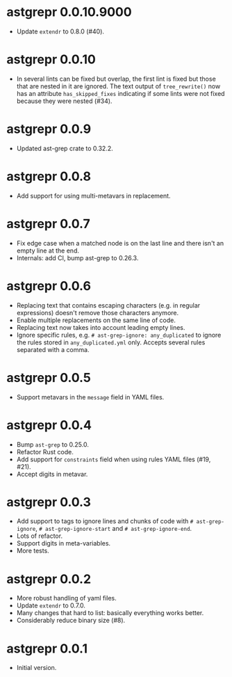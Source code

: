 # astgrepr 0.0.10.9000

* Update `extendr` to 0.8.0 (#40).

# astgrepr 0.0.10

* In several lints can be fixed but overlap, the first lint is fixed but those
  that are nested in it are ignored. The text output of `tree_rewrite()` now
  has an attribute `has_skipped_fixes` indicating if some lints were not fixed
  because they were nested (#34).

# astgrepr 0.0.9

* Updated ast-grep crate to 0.32.2.

# astgrepr 0.0.8

* Add support for using multi-metavars in replacement.

# astgrepr 0.0.7

* Fix edge case when a matched node is on the last line and there isn't an
  empty line at the end.
* Internals: add CI, bump ast-grep to 0.26.3.

# astgrepr 0.0.6

* Replacing text that contains escaping characters (e.g. in regular expressions)
  doesn't remove those characters anymore.
* Enable multiple replacements on the same line of code.
* Replacing text now takes into account leading empty lines.
* Ignore specific rules, e.g. `# ast-grep-ignore: any_duplicated` to ignore the
  rules stored in `any_duplicated.yml` only. Accepts several rules separated
  with a comma.

# astgrepr 0.0.5

* Support metavars in the `message` field in YAML files.

# astgrepr 0.0.4

* Bump `ast-grep` to 0.25.0.
* Refactor Rust code.
* Add support for `constraints` field when using rules YAML files (#19, #21).
* Accept digits in metavar.

# astgrepr 0.0.3

* Add support to tags to ignore lines and chunks of code with `# ast-grep-ignore`,
  `# ast-grep-ignore-start` and `# ast-grep-ignore-end`.
* Lots of refactor.
* Support digits in meta-variables.
* More tests.

# astgrepr 0.0.2

* More robust handling of yaml files.
* Update `extendr` to 0.7.0.
* Many changes that hard to list: basically everything works better.
* Considerably reduce binary size (#8).

# astgrepr 0.0.1

* Initial version.
